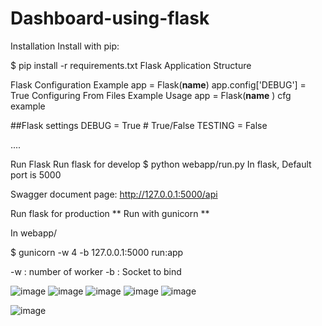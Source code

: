 # Dashboard-using-flask

Installation
Install with pip:

$ pip install -r requirements.txt
Flask Application Structure


Flask Configuration
Example
app = Flask(__name__)
app.config['DEBUG'] = True
Configuring From Files
Example Usage
app = Flask(__name__ )
cfg example

##Flask settings
DEBUG = True  # True/False
TESTING = False


....



Run Flask
Run flask for develop
$ python webapp/run.py
In flask, Default port is 5000

Swagger document page: http://127.0.0.1:5000/api

Run flask for production
** Run with gunicorn **

In webapp/

$ gunicorn -w 4 -b 127.0.0.1:5000 run:app

-w : number of worker
-b : Socket to bind

![image](https://user-images.githubusercontent.com/54638339/173277904-7b7f6e50-2aa5-41b8-8346-f6d8a101d513.png)
![image](https://user-images.githubusercontent.com/54638339/173277939-bff3cced-c734-49bb-abaa-b6b8f3a0d514.png)
![image](https://user-images.githubusercontent.com/54638339/173277993-4ca23f93-58f3-40ff-a919-f2db26f92f62.png)
![image](https://user-images.githubusercontent.com/54638339/173278035-b436debc-da86-4894-9ace-318722cfa513.png)
![image](https://user-images.githubusercontent.com/54638339/173279070-c4409b82-ca32-4b66-b31c-1dafef3f0b7f.png)

![image](https://user-images.githubusercontent.com/54638339/173278749-d871b5d8-bee0-4aba-9126-821e6fc95282.png)

